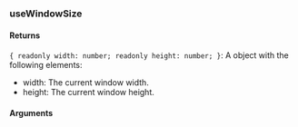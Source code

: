 ### useWindowSize

#### Returns

`{ readonly width: number; readonly height: number; }`: A object with the following elements:

- width: The current window width.
- height: The current window height.

#### Arguments
